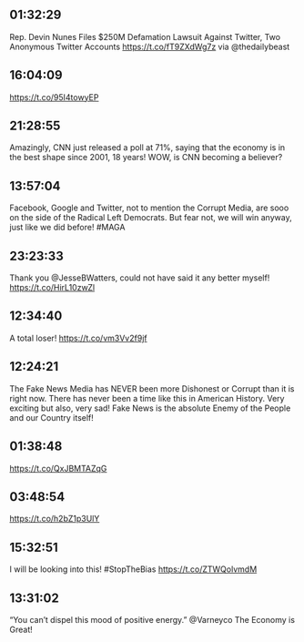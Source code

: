 ## 01:32:29
Rep. Devin Nunes Files $250M Defamation Lawsuit Against Twitter, Two Anonymous Twitter Accounts https://t.co/fT9ZXdWg7z via @thedailybeast
## 16:04:09
https://t.co/95I4towyEP
## 21:28:55
Amazingly, CNN just released a poll at 71%, saying that the economy is in the best shape since 2001, 18 years! WOW, is CNN becoming a believer?
## 13:57:04
Facebook, Google and Twitter, not to mention the Corrupt Media, are sooo on the side of the Radical Left Democrats. But fear not, we will win anyway, just like we did before! #MAGA
## 23:23:33
Thank you @JesseBWatters, could not have said it any better myself! https://t.co/HirL10zwZl
## 12:34:40
A total loser! https://t.co/vm3Vv2f9jf
## 12:24:21
The Fake News Media has NEVER been more Dishonest or Corrupt than it is right now. There has never been a time like this in American History. Very exciting but also, very sad! Fake News is the absolute Enemy of the People and our Country itself!
## 01:38:48
https://t.co/QxJBMTAZqG
## 03:48:54
https://t.co/h2bZ1p3UlY
## 15:32:51
I will be looking into this! #StopTheBias https://t.co/ZTWQolvmdM
## 13:31:02
“You can’t dispel this mood of positive energy.”  @Varneyco  The Economy is Great!
